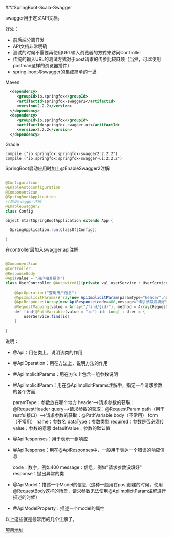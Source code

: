 ###SpringBoot-Scala-Swagger

swagger用于定义API文档。

好处：

* 前后端分离开发
* API文档非常明确
* 测试的时候不需要再使用URL输入浏览器的方式来访问Controller
* 传统的输入URL的测试方式对于post请求的传参比较麻烦（当然，可以使用postman这样的浏览器插件）
* spring-boot与swagger的集成简单的一逼

Maven

```Xml
  <dependency>
     <groupId>io.springfox</groupId>
     <artifactId>springfox-swagger2</artifactId>
     <version>2.2.2</version>
  </dependency>
  <dependency>
     <groupId>io.springfox</groupId>
     <artifactId>springfox-swagger-ui</artifactId>
     <version>2.2.2</version>
  </dependency>
```

Gradle

	compile ("io.springfox:springfox-swagger2:2.2.2")
    compile ("io.springfox:springfox-swagger-ui:2.2.2")

SpringBoot启动应用时加上@EnableSwagger2注解

```Java

@Configuration
@EnableAutoConfiguration
@ComponentScan
@SpringBootApplication
//启动swagger注解
@EnableSwagger2
class Config

object StartSpringBootApplication extends App {

  SpringApplication.run(classOf[Config])
    
}

```

在controller层加入swagger api注解

```Java

@ComponentScan
@Controller
@ResponseBody
@Api(value = "用户相关操作")
class UserController @Autowired()(private val userService : UserService){
    
    @ApiOperation("查询用户信息")
    @ApiImplicitParams(Array(new ApiImplicitParam(paramType="header",name="id",dataType="Integer",required=true,value="用户的编号",defaultValue="1")))
    @ApiResponses(Array(new ApiResponse(code=400,message="请求参数没填好"),new ApiResponse(code=404,message="请求路径没有或页面跳转路径不对")))
  	@RequestMapping(value = Array("/find/{id}"), method = Array(RequestMethod.GET))
    def find(@PathVariable(value = "id") id: Long) : User = {
        userService.find(id)
    }
    
}
```
说明：

* @Api：用在类上，说明该类的作用
* @ApiOperation：用在方法上，说明方法的作用
* @ApiImplicitParams：用在方法上包含一组参数说明
* @ApiImplicitParam：用在@ApiImplicitParams注解中，指定一个请求参数的各个方面

	paramType：参数放在哪个地方
	header-->请求参数的获取：@RequestHeader
	query-->请求参数的获取：@RequestParam
	path（用于restful接口）-->请求参数的获取：@PathVariable
	body（不常用）
	form（不常用）
	name：参数名
	dataType：参数类型
	required：参数是否必须传
	value：参数的意思
	defaultValue：参数的默认值

* @ApiResponses：用于表示一组响应
* @ApiResponse：用在@ApiResponses中，一般用于表达一个错误的响应信息
	
	code：数字，例如400
	message：信息，例如"请求参数没填好"
	response：抛出异常的类

* @ApiModel：描述一个Model的信息（这种一般用在post创建的时候，使用@RequestBody这样的场景，请求参数无法使用@ApiImplicitParam注解进行描述的时候）
* @ApiModelProperty：描述一个model的属性

以上这些就是最常用的几个注解了。

[项目地址](https://github.com/silence940109/WebSocket)